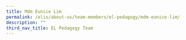```yaml
---
title: Mdm Eunice Lim
permalink: /elis/about-us/team-members/el-pedagogy/mdm-eunice-lim/
description: ""
third_nav_title: EL Pedagogy Team
---
```

